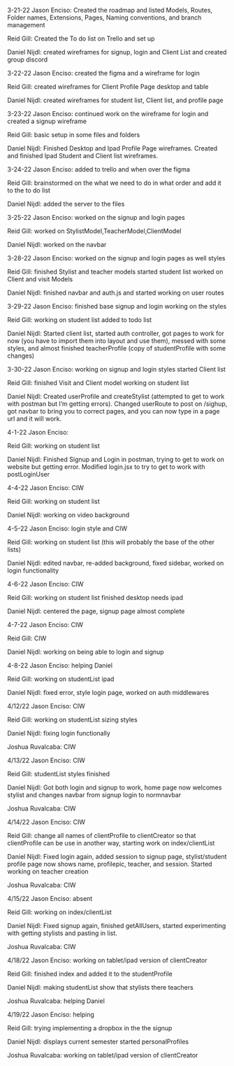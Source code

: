 3-21-22
Jason Enciso: Created the roadmap and listed Models, Routes, Folder names, Extensions, Pages, Naming conventions, and branch management

Reid Gill: Created the To do list on Trello and set up 

Daniel Nijdl: created wireframes for signup, login and Client List and created group discord

3-22-22
Jason Enciso: created the figma and a wireframe for login 

Reid Gill: created wireframes for Client Profile Page desktop and table

Daniel Nijdl: created wireframes for student list, Client list, and profile page

3-23-22
Jason Enciso: continued work on the wireframe for login and created a signup wireframe 

Reid Gill: basic setup in some files and folders

Daniel Nijdl: Finished Desktop and Ipad Profile Page wireframes. Created and finished Ipad Student and Client list wireframes.

3-24-22
Jason Enciso: added to trello and when over the figma

Reid Gill: brainstormed on the what we need to do in what order and add it to the to do list

Daniel Nijdl: added the server to the files

3-25-22
Jason Enciso: worked on the signup and login pages

Reid Gill: worked on StylistModel,TeacherModel,ClientModel

Daniel Nijdl: worked on the navbar

3-28-22
Jason Enciso: worked on the signup and login pages as well styles

Reid Gill: finished Stylist and teacher models started student list worked on Client and visit Models 

Daniel Nijdl: finished navbar and auth.js and started working on user routes

3-29-22
Jason Enciso: finished base signup and login working on the styles 

Reid Gill: working on student list added to todo list

Daniel Nijdl: Started client list, started auth controller, got pages to work for now (you have to import them into layout and use them), messed with some styles, and almost finished teacherProfile (copy of studentProfile with some changes)

3-30-22
Jason Enciso: working on signup and login styles started Client list

Reid Gill: finished Visit and Client model working on student list

Daniel Nijdl: Created userProfile and createStylist (attempted to get to work with postman but I’m getting errors). Changed userRoute to post on /sighup, got navbar to bring you to correct pages, and you can now type in a page url and it will work.

4-1-22
Jason Enciso: 

Reid Gill: working on student list

Daniel Nijdl: Finished Signup and Login in postman, trying to get to work on website but getting error. Modified login.jsx to try to get to work with postLoginUser

4-4-22
Jason Enciso: CIW

Reid Gill: working on student list

Daniel Nijdl: working on video background

4-5-22
Jason Enciso: login style and CIW

Reid Gill: working on student list (this will probably the base of the other lists)

Daniel Nijdl: edited navbar, re-added background, fixed sidebar, worked on login functionality  

4-6-22
Jason Enciso: CIW

Reid Gill: working on student list finished desktop needs ipad

Daniel Nijdl: centered the page, signup page almost complete

4-7-22
Jason Enciso: CIW

Reid Gill: CIW

Daniel Nijdl: working on being able to login and signup 

4-8-22
Jason Enciso: helping Daniel

Reid Gill: working on studentList ipad

Daniel Nijdl: fixed error, style login page, worked on auth middlewares

4/12/22
Jason Enciso: CIW

Reid Gill:  working on studentList sizing styles

Daniel Nijdl: fixing login functionally

Joshua Ruvalcaba: CIW

4/13/22
Jason Enciso: CIW

Reid Gill: studentList styles finished 

Daniel Nijdl: Got both login and signup to work, home page now welcomes stylist and changes navbar from signup login to normnavbar

Joshua Ruvalcaba: CIW

4/14/22
Jason Enciso: CIW

Reid Gill: change all names of clientProfile to clientCreator so that clientProfile can be use in another way, starting work on index/clientList

Daniel Nijdl: Fixed login again, added session to signup page, stylist/student profile page now shows name, profilepic, teacher, and session. Started working on teacher creation

Joshua Ruvalcaba: CIW

4/15/22
Jason Enciso: absent

Reid Gill: working on index/clientList

Daniel Nijdl: Fixed signup again, finished getAllUsers, started experimenting with getting 
stylists and pasting in list.

Joshua Ruvalcaba: CIW

4/18/22
Jason Enciso: working on tablet/ipad version of clientCreator

Reid Gill: finished index and added it to the studentProfile

Daniel Nijdl: making studentList show that stylists there teachers

Joshua Ruvalcaba: helping Daniel 

4/19/22
Jason Enciso: helping 

Reid Gill: trying implementing a dropbox in the the signup

Daniel Nijdl: displays current semester started personalProfiles

Joshua Ruvalcaba: working on tablet/ipad version of clientCreator
